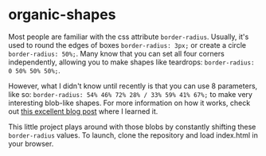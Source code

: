# organic-shapes

Most people are familiar with the css attribute `border-radius`. Usually, it's used to round the edges of boxes `border-radius: 3px;` or create a circle `border-radius: 50%;`. Many know that you can set all four corners independently, allowing you to make shapes like teardrops: `border-radius: 0 50% 50% 50%;`.

However, what I didn't know until recently is that you can use 8 parameters, like so: `border-radius: 54% 46% 72% 28% / 33% 59% 41% 67%;` to make very interesting blob-like shapes. For more information on how it works, check out [this excellent blog post](https://medium.com/9elements/css-border-radius-can-do-that-d46df1d013ae) where I learned it.

This little project plays around with those blobs by constantly shifting these `border-radius` values. To launch, clone the repository and load index.html in your browser.

